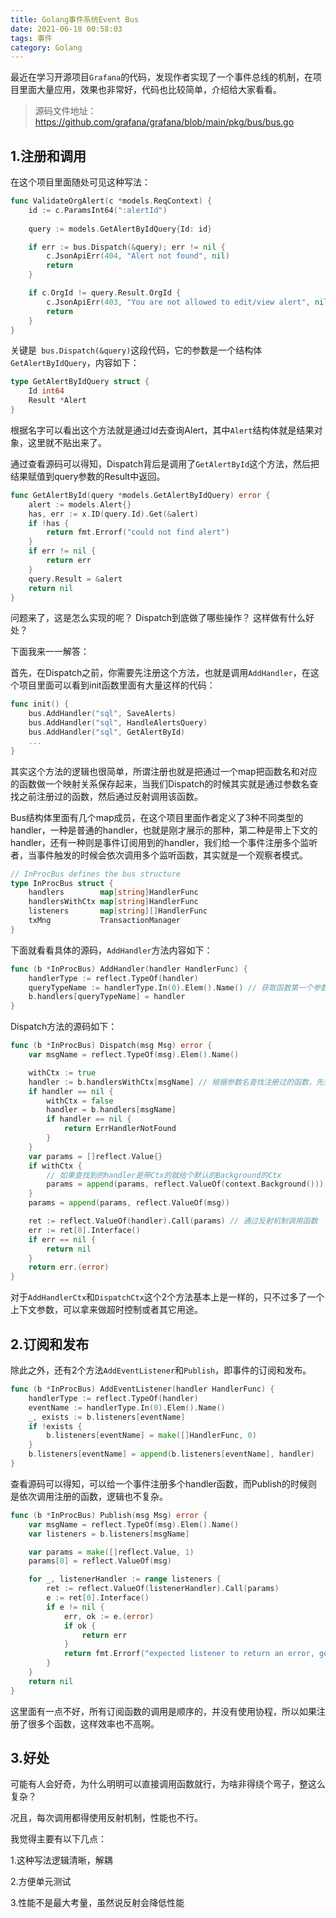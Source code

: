 ```yaml
---
title: Golang事件系统Event Bus
date: 2021-06-18 00:58:03
tags: 事件
category: Golang
---
```

最近在学习开源项目```Grafana```的代码，发现作者实现了一个事件总线的机制，在项目里面大量应用，效果也非常好，代码也比较简单，介绍给大家看看。

>源码文件地址：https://github.com/grafana/grafana/blob/main/pkg/bus/bus.go

<!--more-->

## 1.注册和调用
在这个项目里面随处可见这种写法：
```go
func ValidateOrgAlert(c *models.ReqContext) {
    id := c.ParamsInt64(":alertId")
    
    query := models.GetAlertByIdQuery{Id: id}

    if err := bus.Dispatch(&query); err != nil {
        c.JsonApiErr(404, "Alert not found", nil)
        return
    }

    if c.OrgId != query.Result.OrgId {
        c.JsonApiErr(403, "You are not allowed to edit/view alert", nil)
        return
    }
}
```
关键是``` bus.Dispatch(&query)```这段代码，它的参数是一个结构体```GetAlertByIdQuery```，内容如下：
```go
type GetAlertByIdQuery struct {
    Id int64
    Result *Alert
}
```
根据名字可以看出这个方法就是通过Id去查询Alert，其中```Alert```结构体就是结果对象，这里就不贴出来了。

通过查看源码可以得知，Dispatch背后是调用了```GetAlertById```这个方法，然后把结果赋值到query参数的Result中返回。

```go
func GetAlertById(query *models.GetAlertByIdQuery) error {
    alert := models.Alert{}
    has, err := x.ID(query.Id).Get(&alert)
    if !has {
        return fmt.Errorf("could not find alert")
    }
    if err != nil {
        return err
    }
    query.Result = &alert
    return nil
}
```

问题来了，这是怎么实现的呢？ Dispatch到底做了哪些操作？ 这样做有什么好处？

下面我来一一解答：

首先，在Dispatch之前，你需要先注册这个方法，也就是调用```AddHandler```，在这个项目里面可以看到init函数里面有大量这样的代码：
```go
func init() {
    bus.AddHandler("sql", SaveAlerts)
    bus.AddHandler("sql", HandleAlertsQuery)
    bus.AddHandler("sql", GetAlertById)
    ...
}
```
其实这个方法的逻辑也很简单，所谓注册也就是把通过一个map把函数名和对应的函数做一个映射关系保存起来，当我们Dispatch的时候其实就是通过参数名查找之前注册过的函数，然后通过反射调用该函数。

Bus结构体里面有几个map成员，在这个项目里面作者定义了3种不同类型的handler，一种是普通的handler，也就是刚才展示的那种，第二种是带上下文的handler，还有一种则是事件订阅用到的handler，我们给一个事件注册多个监听者，当事件触发的时候会依次调用多个监听函数，其实就是一个观察者模式。
```go
// InProcBus defines the bus structure
type InProcBus struct {
    handlers        map[string]HandlerFunc
    handlersWithCtx map[string]HandlerFunc
    listeners       map[string][]HandlerFunc
    txMng           TransactionManager
}
```
下面就看看具体的源码，```AddHandler```方法内容如下：
```go
func (b *InProcBus) AddHandler(handler HandlerFunc) {
    handlerType := reflect.TypeOf(handler)
    queryTypeName := handlerType.In(0).Elem().Name() // 获取函数第一个参数的名称，在上面例子里面就是GetAlertByIdQuery
    b.handlers[queryTypeName] = handler
}
```

Dispatch方法的源码如下：

```go
func (b *InProcBus) Dispatch(msg Msg) error {
    var msgName = reflect.TypeOf(msg).Elem().Name()

    withCtx := true
    handler := b.handlersWithCtx[msgName] // 根据参数名查找注册过的函数，先查找带Ctx的handler
    if handler == nil {
        withCtx = false
        handler = b.handlers[msgName]
        if handler == nil {
            return ErrHandlerNotFound
        }
    }
    var params = []reflect.Value{}
    if withCtx {
    	// 如果查找到的handler是带Ctx的就给个默认的Background的Ctx
        params = append(params, reflect.ValueOf(context.Background()))
    }
    params = append(params, reflect.ValueOf(msg))

    ret := reflect.ValueOf(handler).Call(params) // 通过反射机制调用函数
    err := ret[0].Interface()
    if err == nil {
        return nil
    }
    return err.(error)
}
```

对于```AddHandlerCtx```和```DispatchCtx```这个2个方法基本上是一样的，只不过多了一个上下文参数，可以拿来做超时控制或者其它用途。

## 2.订阅和发布
除此之外，还有2个方法```AddEventListener```和```Publish```，即事件的订阅和发布。
```go
func (b *InProcBus) AddEventListener(handler HandlerFunc) {
    handlerType := reflect.TypeOf(handler)
    eventName := handlerType.In(0).Elem().Name()
    _, exists := b.listeners[eventName]
    if !exists {
        b.listeners[eventName] = make([]HandlerFunc, 0)
    }
    b.listeners[eventName] = append(b.listeners[eventName], handler)
}
```
查看源码可以得知，可以给一个事件注册多个handler函数，而Publish的时候则是依次调用注册的函数，逻辑也不复杂。
```go
func (b *InProcBus) Publish(msg Msg) error {
    var msgName = reflect.TypeOf(msg).Elem().Name()
    var listeners = b.listeners[msgName]

    var params = make([]reflect.Value, 1)
    params[0] = reflect.ValueOf(msg)

    for _, listenerHandler := range listeners {
        ret := reflect.ValueOf(listenerHandler).Call(params)
        e := ret[0].Interface()
        if e != nil {
            err, ok := e.(error)
            if ok {
                return err
            }
            return fmt.Errorf("expected listener to return an error, got '%T'", e)
        }
    }
    return nil
}
```
这里面有一点不好，所有订阅函数的调用是顺序的，并没有使用协程，所以如果注册了很多个函数，这样效率也不高啊。

## 3.好处
可能有人会好奇，为什么明明可以直接调用函数就行，为啥非得绕个弯子，整这么复杂？

况且，每次调用都得使用反射机制，性能也不行。

我觉得主要有以下几点：

1.这种写法逻辑清晰，解耦

2.方便单元测试

3.性能不是最大考量，虽然说反射会降低性能
